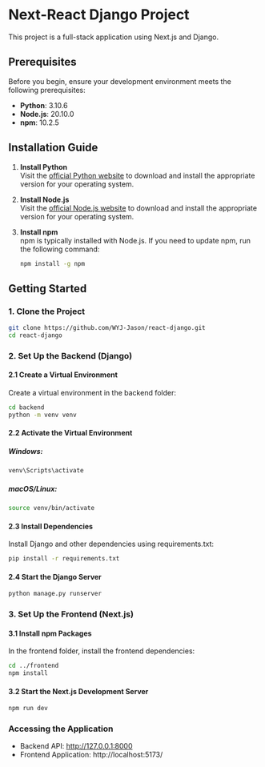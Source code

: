 # Next-React Django Project

This project is a full-stack application using Next.js and Django.


## Prerequisites

Before you begin, ensure your development environment meets the following prerequisites:

- **Python**: 3.10.6
- **Node.js**: 20.10.0
- **npm**: 10.2.5

## Installation Guide

1. **Install Python**  
   Visit the [official Python website](https://www.python.org/downloads/) to download and install the appropriate version for your operating system.

2. **Install Node.js**  
   Visit the [official Node.js website](https://nodejs.org/) to download and install the appropriate version for your operating system.

3. **Install npm**  
   npm is typically installed with Node.js. If you need to update npm, run the following command:
   ```bash
   npm install -g npm

## Getting Started

### 1. Clone the Project

```bash
git clone https://github.com/WYJ-Jason/react-django.git
cd react-django
```

### 2. Set Up the Backend (Django)
#### 2.1 Create a Virtual Environment

Create a virtual environment in the backend folder:

```bash
cd backend
python -m venv venv
```

#### 2.2 Activate the Virtual Environment
##### Windows:
``` bash
venv\Scripts\activate
```
##### macOS/Linux:
```bash
source venv/bin/activate
```

#### 2.3 Install Dependencies
Install Django and other dependencies using requirements.txt:
```bash
pip install -r requirements.txt
```

#### 2.4 Start the Django Server
``` bash
python manage.py runserver
```

### 3. Set Up the Frontend (Next.js)
#### 3.1 Install npm Packages
In the frontend folder, install the frontend dependencies:

``` bash
cd ../frontend
npm install
```

#### 3.2 Start the Next.js Development Server
``` bash
npm run dev
```

### Accessing the Application
- Backend API: http://127.0.0.1:8000
- Frontend Application: http://localhost:5173/

